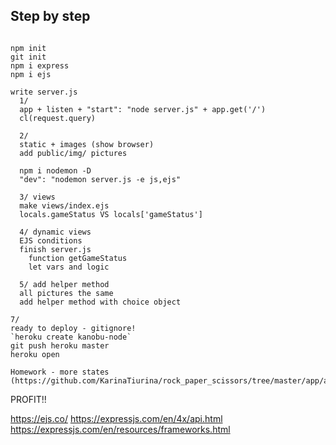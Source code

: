 




## Step by step

```

npm init
git init
npm i express
npm i ejs

write server.js 
  1/
  app + listen + "start": "node server.js" + app.get('/')
  cl(request.query)
  
  2/
  static + images (show browser)
  add public/img/ pictures
  
  npm i nodemon -D
  "dev": "nodemon server.js -e js,ejs"

  3/ views
  make views/index.ejs
  locals.gameStatus VS locals['gameStatus']
  
  4/ dynamic views
  EJS conditions
  finish server.js
    function getGameStatus
    let vars and logic
  
  5/ add helper method
  all pictures the same
  add helper method with choice object
  
7/
ready to deploy - gitignore!
`heroku create kanobu-node`  
git push heroku master
heroku open

Homework - more states (https://github.com/KarinaTiurina/rock_paper_scissors/tree/master/app/assets/images)

```

PROFIT!!

https://ejs.co/
https://expressjs.com/en/4x/api.html
https://expressjs.com/en/resources/frameworks.html

   
    
  